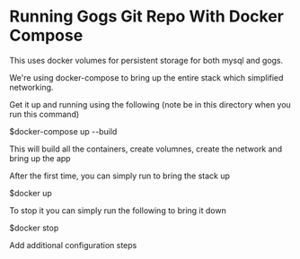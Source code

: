 # Running Gogs Git Repo With Docker Compose

This uses docker volumes for persistent storage for both mysql and gogs.

We're using docker-compose to bring up the entire stack which simplified networking.

Get it up and running using the following (note be in this directory when you run this command)

  $docker-compose up --build

This will build all the containers, create volumnes, create the network and bring up the app


After the first time, you can simply run to bring the stack up

  $docker up

To stop it you can simply run the following to bring it down

  $docker stop


Add additional configuration steps
